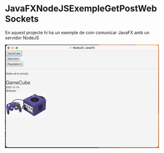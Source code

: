 # JavaFXNodeJSExempleGetPostWebSockets
 
En aquest projecte hi ha un exemple de com comunicar JavaFX amb un servidor NodeJS

![Captura](./Screenshot.png)

